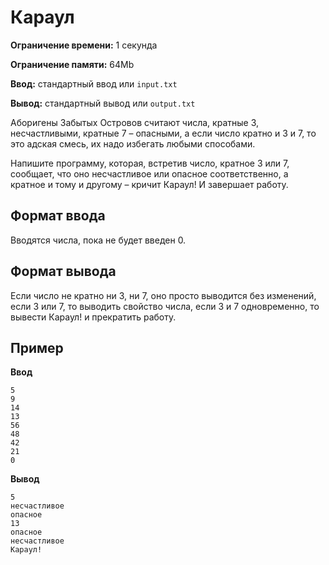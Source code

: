 # Караул

**Ограничение времени:** 1 секунда

**Ограничение памяти:** 64Mb

**Ввод:** стандартный ввод или `input.txt`

**Вывод:** стандартный вывод или `output.txt`

Аборигены Забытых Островов считают числа, кратные 3, несчастливыми, кратные 7 – опасными, а если число кратно и 3 и 7, то это адская смесь, их надо избегать любыми способами.

Напишите программу, которая, встретив число, кратное 3 или 7, сообщает, что оно несчастливое или опасное соответственно, а кратное и тому и другому – кричит Караул! И завершает работу.

## Формат ввода

Вводятся числа, пока не будет введен 0.

## Формат вывода

Если число не кратно ни 3, ни 7, оно просто выводится без изменений, если 3 или 7, то выводить свойство числа, если 3 и 7 одновременно, то вывести Караул! и прекратить работу.

## Пример

**Ввод**
```
5
9
14
13
56
48
42
21
0
```

**Вывод**
```
5
несчастливое
опасное
13
опасное
несчастливое
Караул!
```